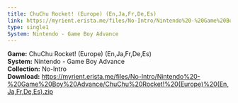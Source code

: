 ```yaml
---
title: ChuChu Rocket! (Europe) (En,Ja,Fr,De,Es)
link: https://myrient.erista.me/files/No-Intro/Nintendo%20-%20Game%20Boy%20Advance/ChuChu%20Rocket!%20(Europe)%20(En,Ja,Fr,De,Es).zip
type: single1
System: Nintendo - Game Boy Advance
---
```

<b>Game:</b> ChuChu Rocket! (Europe) (En,Ja,Fr,De,Es)<br>
<b>System:</b> Nintendo - Game Boy Advance<br>
<b>Collection:</b> No-Intro<br>
<b>Download:</b> https://myrient.erista.me/files/No-Intro/Nintendo%20-%20Game%20Boy%20Advance/ChuChu%20Rocket!%20(Europe)%20(En,Ja,Fr,De,Es).zip